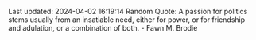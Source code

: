 Last updated: 2024-04-02 16:19:14
Random Quote: A passion for politics stems usually from an insatiable need, either for power, or for friendship and adulation, or a combination of both. - Fawn M. Brodie